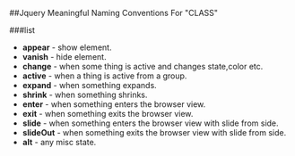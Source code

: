 ##Jquery Meaningful Naming Conventions For "CLASS"

###list

+ **appear**    - show element. 
+ **vanish**    - hide element.
+ **change**    - when some thing is active and changes state,color etc.
+ **active**    - when a thing is active from a group.
+ **expand**    - when something expands.
+ **shrink**    - when something shrinks.
+ **enter**     - when something enters the browser view.
+ **exit**      - when something exits the browser view.
+ **slide**     - when something enters the browser view with slide from side.
+ **slideOut**  - when something exits the browser view with slide from side.
+ **alt**       - any misc state.

